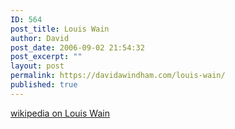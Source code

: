 ```yaml
---
ID: 564
post_title: Louis Wain
author: David
post_date: 2006-09-02 21:54:32
post_excerpt: ""
layout: post
permalink: https://davidawindham.com/louis-wain/
published: true
---
```

<a href="http://en.wikipedia.org/wiki/Louis_Wain">wikipedia on Louis Wain</a>
<object width="625" height="455"><param name="movie" value="http://www.youtube.com/v/p8MIe7_u_tA&rel=1"></param><param name="wmode" value="transparent"></param><embed src="http://www.youtube.com/v/p8MIe7_u_tA&rel=1" type="application/x-shockwave-flash" wmode="transparent" width="625" height="455"></embed></object>